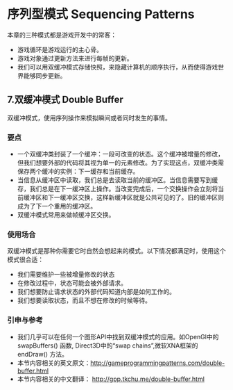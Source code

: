 ﻿# 序列型模式 Sequencing Patterns

本章的三种模式都是游戏开发中的常客：

- 游戏循环是游戏运行的主心骨。
- 游戏对象通过更新方法来进行每帧的更新。
- 我们可以用双缓冲模式存储快照，来隐藏计算机的顺序执行，从而使得游戏世界能够同步更新。

## 

## 7.双缓冲模式 Double Buffer

双缓冲模式，使用序列操作来模拟瞬间或者同时发生的事情。

### 

### 要点

- 一个双缓冲类封装了一个缓冲：一段可改变的状态。这个缓冲被增量的修改，但我们想要外部的代码将其视为单一的元素修改。为了实现这点，双缓冲类需保存两个缓冲的实例：下一缓存和当前缓存。
- 当信息从缓冲区中读取，我们总是去读取当前的缓冲区。当信息需要写到缓存，我们总是在下一缓冲区上操作。当改变完成后，一个交换操作会立刻将当前缓冲区和下一缓冲区交换，这样新缓冲区就是公共可见的了。旧的缓冲区则成为了下一个重用的缓冲区。
- 双缓冲模式常用来做帧缓冲区交换。

### 

### 使用场合

双缓冲模式是那种你需要它时自然会想起来的模式。以下情况都满足时，使用这个模式很合适：

- 我们需要维护一些被增量修改的状态
- 在修改过程中，状态可能会被外部请求。
- 我们想要防止请求状态的外部代码知道内部是如何工作的。
- 我们想要读取状态，而且不想在修改的时候等待。

### 

### 引申与参考

- 我们几乎可以在任何一个图形API中找到双缓冲模式的应用。如OpenGl中的swapBuffers() 函数, Direct3D中的“swap chains”,微软XNA框架的 endDraw() 方法。
- 本节内容相关的英文原文：<http://gameprogrammingpatterns.com/double-buffer.html>
- 本节内容相关的中文翻译： <http://gpp.tkchu.me/double-buffer.html>
